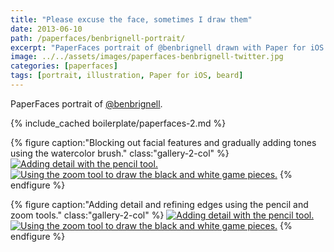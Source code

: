 ```yaml
---
title: "Please excuse the face, sometimes I draw them"
date: 2013-06-10
path: /paperfaces/benbrignell-portrait/
excerpt: "PaperFaces portrait of @benbrignell drawn with Paper for iOS on an iPad."
image: ../../assets/images/paperfaces-benbrignell-twitter.jpg
categories: [paperfaces]
tags: [portrait, illustration, Paper for iOS, beard]
---
```


PaperFaces portrait of [@benbrignell](https://twitter.com/benbrignell).

{% include_cached boilerplate/paperfaces-2.md %}

{% figure caption:"Blocking out facial features and gradually adding tones using the watercolor brush." class:"gallery-2-col" %}
[![Adding detail with the pencil tool.](../../assets/images/paperfaces-benbrignell-process-1-600.jpg)](../../assets/images/paperfaces-benbrignell-process-1-lg.jpg)
[![Using the zoom tool to draw the black and white game pieces.](../../assets/images/paperfaces-benbrignell-process-2-600.jpg)](../../assets/images/paperfaces-benbrignell-process-2-lg.jpg)
{% endfigure %}

{% figure caption:"Adding detail and refining edges using the pencil and zoom tools." class:"gallery-2-col" %}
[![Adding detail with the pencil tool.](../../assets/images/paperfaces-benbrignell-process-3-600.jpg)](../../assets/images/paperfaces-benbrignell-process-3-lg.jpg)
[![Using the zoom tool to draw the black and white game pieces.](../../assets/images/paperfaces-benbrignell-process-4-600.jpg)](../../assets/images/paperfaces-benbrignell-process-4-lg.jpg)
{% endfigure %}
